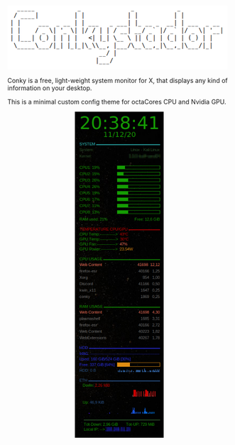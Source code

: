 ![Screenshot](ConkystadorImg.png)

Conky is a free, light-weight system monitor for X, that displays any kind of information on your desktop.

This is a minimal custom config theme for octaCores CPU and Nvidia GPU.
<div align="center">
    <img src="/Conkystador.png" width="200px"</img> 
</div>
